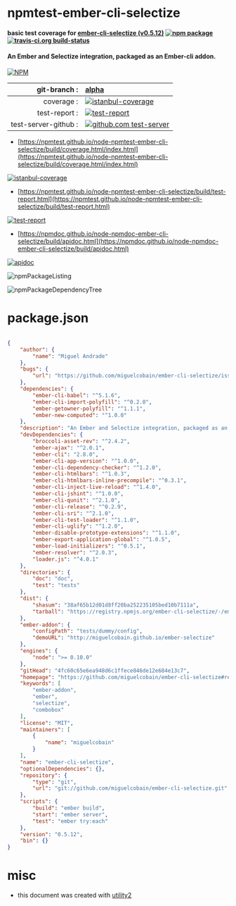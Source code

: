 # npmtest-ember-cli-selectize

#### basic test coverage for  [ember-cli-selectize (v0.5.12)](https://github.com/miguelcobain/ember-cli-selectize#readme)  [![npm package](https://img.shields.io/npm/v/npmtest-ember-cli-selectize.svg?style=flat-square)](https://www.npmjs.org/package/npmtest-ember-cli-selectize) [![travis-ci.org build-status](https://api.travis-ci.org/npmtest/node-npmtest-ember-cli-selectize.svg)](https://travis-ci.org/npmtest/node-npmtest-ember-cli-selectize)

#### An Ember and Selectize integration, packaged as an Ember-cli addon.

[![NPM](https://nodei.co/npm/ember-cli-selectize.png?downloads=true&downloadRank=true&stars=true)](https://www.npmjs.com/package/ember-cli-selectize)

| git-branch : | [alpha](https://github.com/npmtest/node-npmtest-ember-cli-selectize/tree/alpha)|
|--:|:--|
| coverage : | [![istanbul-coverage](https://npmtest.github.io/node-npmtest-ember-cli-selectize/build/coverage.badge.svg)](https://npmtest.github.io/node-npmtest-ember-cli-selectize/build/coverage.html/index.html)|
| test-report : | [![test-report](https://npmtest.github.io/node-npmtest-ember-cli-selectize/build/test-report.badge.svg)](https://npmtest.github.io/node-npmtest-ember-cli-selectize/build/test-report.html)|
| test-server-github : | [![github.com test-server](https://npmtest.github.io/node-npmtest-ember-cli-selectize/GitHub-Mark-32px.png)](https://npmtest.github.io/node-npmtest-ember-cli-selectize/build/app/index.html) | | build-artifacts : | [![build-artifacts](https://npmtest.github.io/node-npmtest-ember-cli-selectize/glyphicons_144_folder_open.png)](https://github.com/npmtest/node-npmtest-ember-cli-selectize/tree/gh-pages/build)|

- [https://npmtest.github.io/node-npmtest-ember-cli-selectize/build/coverage.html/index.html](https://npmtest.github.io/node-npmtest-ember-cli-selectize/build/coverage.html/index.html)

[![istanbul-coverage](https://npmtest.github.io/node-npmtest-ember-cli-selectize/build/screenCapture.buildCi.browser.%252Ftmp%252Fbuild%252Fcoverage.lib.html.png)](https://npmtest.github.io/node-npmtest-ember-cli-selectize/build/coverage.html/index.html)

- [https://npmtest.github.io/node-npmtest-ember-cli-selectize/build/test-report.html](https://npmtest.github.io/node-npmtest-ember-cli-selectize/build/test-report.html)

[![test-report](https://npmtest.github.io/node-npmtest-ember-cli-selectize/build/screenCapture.buildCi.browser.%252Ftmp%252Fbuild%252Ftest-report.html.png)](https://npmtest.github.io/node-npmtest-ember-cli-selectize/build/test-report.html)

- [https://npmdoc.github.io/node-npmdoc-ember-cli-selectize/build/apidoc.html](https://npmdoc.github.io/node-npmdoc-ember-cli-selectize/build/apidoc.html)

[![apidoc](https://npmdoc.github.io/node-npmdoc-ember-cli-selectize/build/screenCapture.buildCi.browser.%252Ftmp%252Fbuild%252Fapidoc.html.png)](https://npmdoc.github.io/node-npmdoc-ember-cli-selectize/build/apidoc.html)

![npmPackageListing](https://npmtest.github.io/node-npmtest-ember-cli-selectize/build/screenCapture.npmPackageListing.svg)

![npmPackageDependencyTree](https://npmtest.github.io/node-npmtest-ember-cli-selectize/build/screenCapture.npmPackageDependencyTree.svg)



# package.json

```json

{
    "author": {
        "name": "Miguel Andrade"
    },
    "bugs": {
        "url": "https://github.com/miguelcobain/ember-cli-selectize/issues"
    },
    "dependencies": {
        "ember-cli-babel": "^5.1.6",
        "ember-cli-import-polyfill": "^0.2.0",
        "ember-getowner-polyfill": "^1.1.1",
        "ember-new-computed": "^1.0.0"
    },
    "description": "An Ember and Selectize integration, packaged as an Ember-cli addon.",
    "devDependencies": {
        "broccoli-asset-rev": "^2.4.2",
        "ember-ajax": "^2.0.1",
        "ember-cli": "2.8.0",
        "ember-cli-app-version": "^1.0.0",
        "ember-cli-dependency-checker": "^1.2.0",
        "ember-cli-htmlbars": "^1.0.3",
        "ember-cli-htmlbars-inline-precompile": "^0.3.1",
        "ember-cli-inject-live-reload": "^1.4.0",
        "ember-cli-jshint": "^1.0.0",
        "ember-cli-qunit": "^2.1.0",
        "ember-cli-release": "^0.2.9",
        "ember-cli-sri": "^2.1.0",
        "ember-cli-test-loader": "^1.1.0",
        "ember-cli-uglify": "^1.2.0",
        "ember-disable-prototype-extensions": "^1.1.0",
        "ember-export-application-global": "^1.0.5",
        "ember-load-initializers": "^0.5.1",
        "ember-resolver": "^2.0.3",
        "loader.js": "^4.0.1"
    },
    "directories": {
        "doc": "doc",
        "test": "tests"
    },
    "dist": {
        "shasum": "38af65b12d01d8ff20ba252235105bed10b7111a",
        "tarball": "https://registry.npmjs.org/ember-cli-selectize/-/ember-cli-selectize-0.5.12.tgz"
    },
    "ember-addon": {
        "configPath": "tests/dummy/config",
        "demoURL": "http://miguelcobain.github.io/ember-selectize"
    },
    "engines": {
        "node": ">= 0.10.0"
    },
    "gitHead": "4fc60c65e6ea948d6c1ffece846de12e684e13c7",
    "homepage": "https://github.com/miguelcobain/ember-cli-selectize#readme",
    "keywords": [
        "ember-addon",
        "ember",
        "selectize",
        "combobox"
    ],
    "license": "MIT",
    "maintainers": [
        {
            "name": "miguelcobain"
        }
    ],
    "name": "ember-cli-selectize",
    "optionalDependencies": {},
    "repository": {
        "type": "git",
        "url": "git://github.com/miguelcobain/ember-cli-selectize.git"
    },
    "scripts": {
        "build": "ember build",
        "start": "ember server",
        "test": "ember try:each"
    },
    "version": "0.5.12",
    "bin": {}
}
```



# misc
- this document was created with [utility2](https://github.com/kaizhu256/node-utility2)
